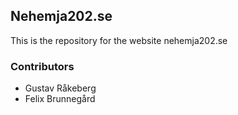 ## Nehemja202.se

This is the repository for the website nehemja202.se

### Contributors

- Gustav Råkeberg
- Felix Brunnegård
